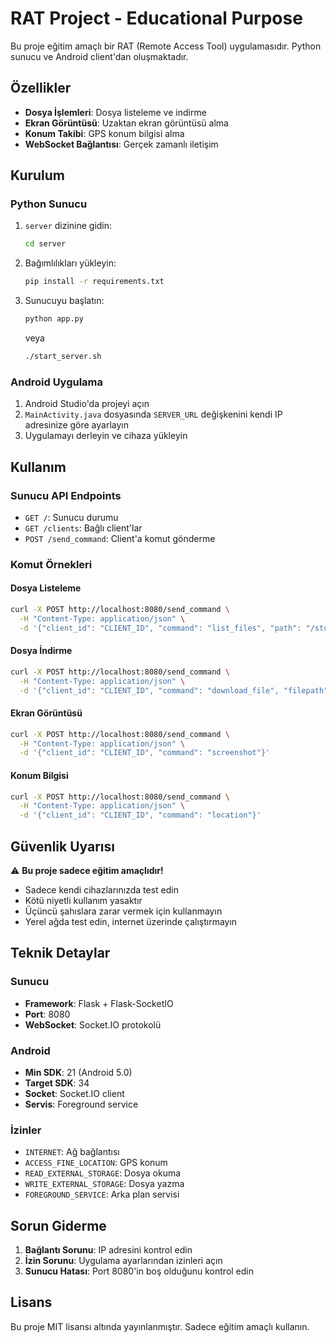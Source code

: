 # RAT Project - Educational Purpose

Bu proje eğitim amaçlı bir RAT (Remote Access Tool) uygulamasıdır. Python sunucu ve Android client'dan oluşmaktadır.

## Özellikler

- **Dosya İşlemleri**: Dosya listeleme ve indirme
- **Ekran Görüntüsü**: Uzaktan ekran görüntüsü alma
- **Konum Takibi**: GPS konum bilgisi alma
- **WebSocket Bağlantısı**: Gerçek zamanlı iletişim

## Kurulum

### Python Sunucu

1. `server` dizinine gidin:
   ```bash
   cd server
   ```

2. Bağımlılıkları yükleyin:
   ```bash
   pip install -r requirements.txt
   ```

3. Sunucuyu başlatın:
   ```bash
   python app.py
   ```
   veya
   ```bash
   ./start_server.sh
   ```

### Android Uygulama

1. Android Studio'da projeyi açın
2. `MainActivity.java` dosyasında `SERVER_URL` değişkenini kendi IP adresinize göre ayarlayın
3. Uygulamayı derleyin ve cihaza yükleyin

## Kullanım

### Sunucu API Endpoints

- `GET /`: Sunucu durumu
- `GET /clients`: Bağlı client'lar
- `POST /send_command`: Client'a komut gönderme

### Komut Örnekleri

#### Dosya Listeleme
```bash
curl -X POST http://localhost:8080/send_command \
  -H "Content-Type: application/json" \
  -d '{"client_id": "CLIENT_ID", "command": "list_files", "path": "/storage/emulated/0/"}'
```

#### Dosya İndirme
```bash
curl -X POST http://localhost:8080/send_command \
  -H "Content-Type: application/json" \
  -d '{"client_id": "CLIENT_ID", "command": "download_file", "filepath": "/storage/emulated/0/test.txt"}'
```

#### Ekran Görüntüsü
```bash
curl -X POST http://localhost:8080/send_command \
  -H "Content-Type: application/json" \
  -d '{"client_id": "CLIENT_ID", "command": "screenshot"}'
```

#### Konum Bilgisi
```bash
curl -X POST http://localhost:8080/send_command \
  -H "Content-Type: application/json" \
  -d '{"client_id": "CLIENT_ID", "command": "location"}'
```

## Güvenlik Uyarısı

⚠️ **Bu proje sadece eğitim amaçlıdır!**

- Sadece kendi cihazlarınızda test edin
- Kötü niyetli kullanım yasaktır
- Üçüncü şahıslara zarar vermek için kullanmayın
- Yerel ağda test edin, internet üzerinde çalıştırmayın

## Teknik Detaylar

### Sunucu
- **Framework**: Flask + Flask-SocketIO
- **Port**: 8080
- **WebSocket**: Socket.IO protokolü

### Android
- **Min SDK**: 21 (Android 5.0)
- **Target SDK**: 34
- **Socket**: Socket.IO client
- **Servis**: Foreground service

### İzinler
- `INTERNET`: Ağ bağlantısı
- `ACCESS_FINE_LOCATION`: GPS konum
- `READ_EXTERNAL_STORAGE`: Dosya okuma
- `WRITE_EXTERNAL_STORAGE`: Dosya yazma
- `FOREGROUND_SERVICE`: Arka plan servisi

## Sorun Giderme

1. **Bağlantı Sorunu**: IP adresini kontrol edin
2. **İzin Sorunu**: Uygulama ayarlarından izinleri açın
3. **Sunucu Hatası**: Port 8080'in boş olduğunu kontrol edin

## Lisans

Bu proje MIT lisansı altında yayınlanmıştır. Sadece eğitim amaçlı kullanın.